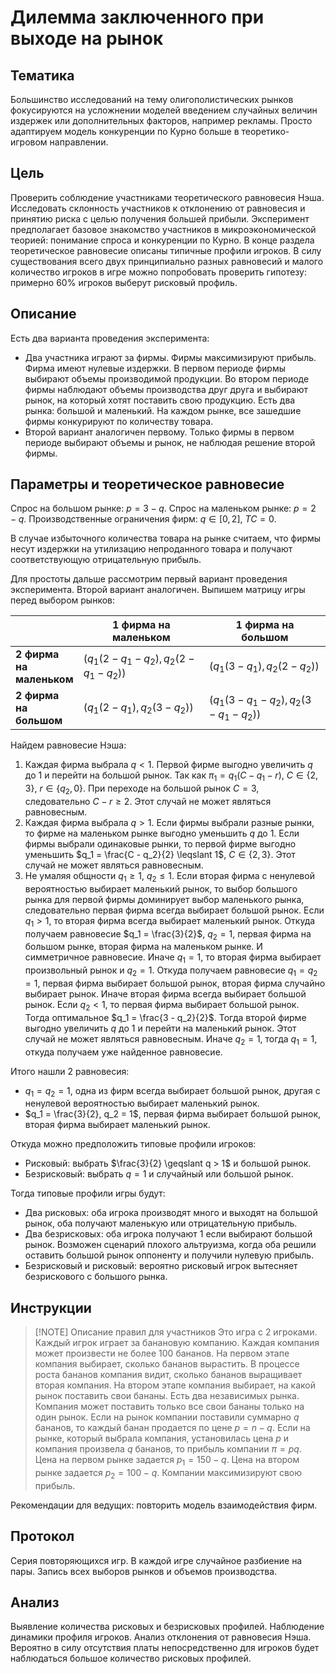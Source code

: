 # Дилемма заключенного при выходе на рынок

## Тематика
Большинство исследований на тему олигополистических рынков фокусируются на усложнении моделей введением случайных величин издержек или дополнительных факторов, например рекламы. Просто адаптируем модель конкуренции по Курно больше в теоретико-игровом направлении.

## Цель
Проверить соблюдение участниками теоретического равновесия Нэша. Исследовать склонность участников к отклонению от равновесия и принятию риска с целью получения большей прибыли. Эксперимент предполагает базовое знакомство участников в микроэкономической теорией: понимание спроса и конкуренции по Курно.
В конце раздела теоретическое равновесие описаны типичные профили игроков. В силу существования всего двух принципиально разных равновесий и малого количество игроков в игре можно попробовать проверить гипотезу: примерно $60\%$ игроков выберут рисковый профиль. 

## Описание
Есть два варианта проведения эксперимента:
 - Два участника играют за фирмы. Фирмы максимизируют прибыль. Фирма имеют нулевые издержки. В первом периоде фирмы выбирают объемы производимой продукции. Во втором периоде фирмы наблюдают объемы производства друг друга и выбирают рынок, на который хотят поставить свою продукцию. Есть два рынка: большой и маленький. На каждом рынке, все зашедшие фирмы конкурируют по количеству товара.
 - Второй вариант аналогичен первому. Только фирмы в первом периоде выбирают объемы и рынок, не наблюдая решение второй фирмы.

## Параметры и теоретическое равновесие
Спрос на большом рынке: $p = 3 - q$.
Спрос на маленьком рынке: $p = 2 - q$.
Производственные ограничения фирм: $q \in [0, 2]$, $TC = 0$.

В случае избыточного количества товара на рынке считаем, что фирмы несут издержки на утилизацию непроданного товара и получают соответствующую отрицательную прибыль.

Для простоты дальше рассмотрим первый вариант проведения эксперимента. Второй вариант аналогичен.
Выпишем матрицу игры перед выбором рынков:

|                             | 1 фирма на<br>маленьком                    | 1 фирма на<br>большом                      |
| --------------------------- | ------------------------------------------ | ------------------------------------------ |
| **2 фирма на<br>маленьком** | $(q_1(2 - q_1 - q_2), q_2(2 - q_1 - q_2))$ | $(q_1(3 - q_1), q_2(2 - q_2))$             |
| **2 фирма на<br>большом**   | $(q_1(2 - q_1), q_2(3 - q_2))$             | $(q_1(3 - q_1 - q_2), q_2(3 - q_1 - q_2))$ |

Найдем равновесие Нэша:
1. Каждая фирма выбрала $q < 1$.
   Первой фирме выгодно увеличить $q$ до $1$ и перейти на большой рынок. Так как $\pi_1 = q_1 (C - q_1 - r)$, $C \in \{2, 3\}$, $r \in \{q_2, 0\}$. При переходе на большой рынок $C = 3$, следовательно $C - r \geqslant 2$. Этот случай не может являться равновесным.
2. Каждая фирма выбрала $q > 1$.
   Если фирмы выбрали разные рынки, то фирме на маленьком рынке выгодно уменьшить $q$ до $1$.
   Если фирмы выбрали одинаковые рынки, то первой фирме выгодно уменьшить $q_1 = \frac{C - q_2}{2} \leqslant 1$, $C \in \{2, 3\}$. Этот случай не может являться равновесным.
3. Не умаляя общности $q_1 \geqslant 1$, $q_2 \leqslant 1$.
   Если вторая фирма с ненулевой вероятностью выбирает маленький рынок, то выбор большого рынка для первой фирмы доминирует выбор маленького рынка, следовательно первая фирма всегда выбирает большой рынок.
   Если $q_1 > 1$, то вторая фирма всегда выбирает маленький рынок. Откуда получаем равновесие $q_1 = \frac{3}{2}$, $q_2 = 1$, первая фирма на большом рынке, вторая фирма на маленьком рынке. И симметричное равновесие.
   Иначе $q_1 = 1$, то вторая фирма выбирает произвольный рынок и $q_2 = 1$. Откуда получаем равновесие $q_1 = q_2 = 1$, первая фирма выбирает большой рынок, вторая фирма случайно выбирает рынок.
   Иначе вторая фирма всегда выбирает большой рынок.
   Если $q_2 < 1$, то первая фирма выбирает большой рынок. Тогда оптимальное $q_1 = \frac{3 - q_2}{2}$. Тогда второй фирме выгодно увеличить $q$ до $1$ и перейти на маленький рынок. Этот случай не может являться равновесным.
   Иначе $q_2 = 1$, тогда $q_1 = 1$, откуда получаем уже найденное равновесие.

Итого нашли $2$ равновесия:
 - $q_1 = q_2 = 1$, одна из фирм всегда выбирает большой рынок, другая с ненулевой вероятностью выбирает маленький рынок.
 - $q_1 = \frac{3}{2}, q_2 = 1$, первая фирма выбирает большой рынок, вторая фирма выбирает маленький рынок.

Откуда можно предположить типовые профили игроков:
 - Рисковый: выбрать $\frac{3}{2} \geqslant q > 1$ и большой рынок.
 - Безрисковый: выбрать $q = 1$ и случайный или большой рынок.

Тогда типовые профили игры будут:
 - Два рисковых: оба игрока производят много и выходят на большой рынок, оба получают маленькую или отрицательную прибыль.
 - Два безрисковых: оба игрока получают $1$ если выбирают большой рынок. Возможен сценарий плохого альтруизма, когда оба решили оставить большой рынок оппоненту и получили нулевую прибыль.
 - Безрисковый и рисковый: вероятно рисковый игрок вытесняет безрискового с большого рынка.

## Инструкции
> [!NOTE] Описание правил для участников
> Это игра с 2 игроками.
Каждый игрок играет за банановую компанию.
Каждая компания может произвести не более 100 бананов.
На первом этапе компания выбирает, сколько бананов вырастить.
В процессе роста бананов компания видит, сколько бананов выращивает вторая компания.
На втором этапе компания выбирает, на какой рынок поставить свои бананы.
Есть два независимых рынка.
Компания может поставить только все свои бананы только на один рынок.
Если на рынок компании поставили суммарно $q$ бананов, то каждый банан продается по цене $p = n - q$.
Если на рынке, который выбрала компания, установилась цена $p$ и компания произвела $q$ бананов, то прибыль компании $\pi = pq$.
Цена на первом рынке задается $p_1 = 150 - q$.
Цена на втором рынке задается $p_2 = 100 - q$.
Компании максимизируют свою прибыль.

Рекомендации для ведущих: повторить модель взаимодействия фирм.

## Протокол
Серия повторяющихся игр. В каждой игре случайное разбиение на пары.
Запись всех выборов рынков и объемов производства.

## Анализ
Выявление количества рисковых и безрисковых профилей. Наблюдение динамики профиля игроков. Анализ отклонения от равновесия Нэша.
Вероятно в силу отсутствия платы непосредственно для игроков будет наблюдаться большое количество рисковых профилей.
